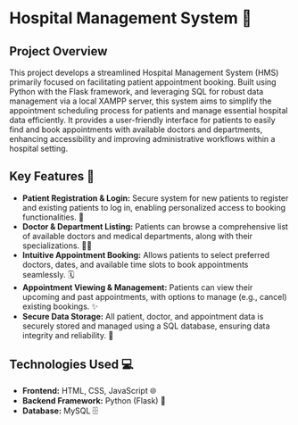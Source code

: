 # Hospital Management System 🏥 
## Project Overview

This project develops a streamlined Hospital Management System (HMS) primarily focused on facilitating patient appointment booking. Built using Python with the Flask framework, and leveraging SQL for robust data management via a local XAMPP server, this system aims to simplify the appointment scheduling process for patients and manage essential hospital data efficiently. It provides a user-friendly interface for patients to easily find and book appointments with available doctors and departments, enhancing accessibility and improving administrative workflows within a hospital setting.

## Key Features 🌟

* **Patient Registration & Login:** Secure system for new patients to register and existing patients to log in, enabling personalized access to booking functionalities. 🔐
* **Doctor & Department Listing:** Patients can browse a comprehensive list of available doctors and medical departments, along with their specializations. 👩‍⚕️
* **Intuitive Appointment Booking:** Allows patients to select preferred doctors, dates, and available time slots to book appointments seamlessly. 🗓️
* **Appointment Viewing & Management:** Patients can view their upcoming and past appointments, with options to manage (e.g., cancel) existing bookings. ✨
* **Secure Data Storage:** All patient, doctor, and appointment data is securely stored and managed using a SQL database, ensuring data integrity and reliability. 💾

## Technologies Used 💻

* **Frontend:** HTML, CSS, JavaScript 🌐
* **Backend Framework:** Python (Flask) 🐍
* **Database:** MySQL 🗄️

